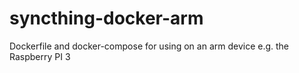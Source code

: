 # syncthing-docker-arm
Dockerfile and docker-compose for using on an arm device e.g. the Raspberry PI 3
